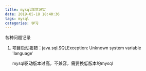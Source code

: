 ```yaml
---
title: mysql踩坑记实
date: 2019-05-18 18:40:36
tags: mysql
categories: 学习
---
```


各种问题记录

<!--more-->

1. 项目启动报错：java.sql.SQLException: Unknown system variable 'language'

   mysql驱动版本过高，不兼容，需要换低版本的mysql